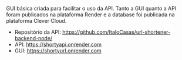 GUI básica criada para facilitar o uso da API.
Tanto a GUI quanto a API foram publicados na plataforma Render e a database foi publicada na plataforma Clever Cloud.

- Repositório da API: https://github.com/ItaloCasas/url-shortener-backend-node/
- API: https://shortyapi.onrender.com
- GUI: https://shortyurl.onrender.com
